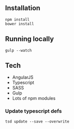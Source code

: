 ## Installation

    npm install
    bower install


## Running locally

    gulp --watch

## Tech
* AngularJS
* Typescript
* SASS
* Gulp
* Lots of npm modules

### Update typescript defs

    tsd update --save --overwrite

